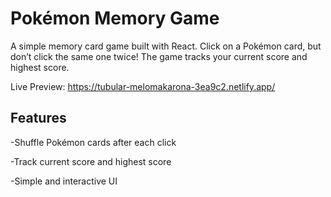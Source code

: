 # Pokémon Memory Game
A simple memory card game built with React. Click on a Pokémon card, but don’t click the same one twice! The game tracks your current score and highest score.

Live Preview: https://tubular-melomakarona-3ea9c2.netlify.app/

## Features
-Shuffle Pokémon cards after each click

-Track current score and highest score

-Simple and interactive UI
